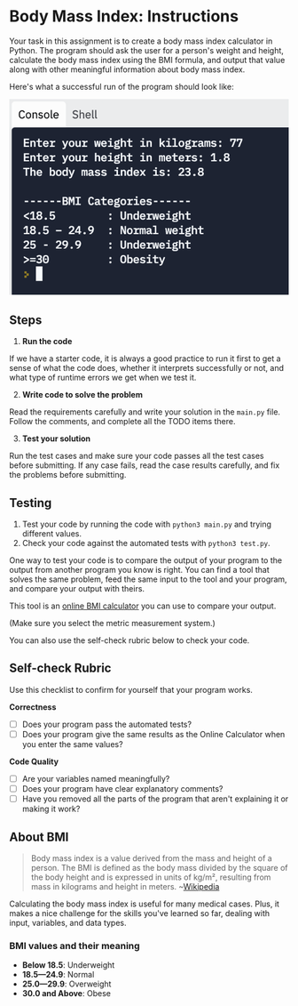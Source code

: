 # Body Mass Index: Instructions  

Your task in this assignment is to create a body mass index calculator in Python. The program should ask the user for a person's weight and height, calculate the body mass index using the BMI formula, and output that value along with other meaningful information about body mass index.

Here's what a successful run of the program should look like:

![](assets/sample-run.png)

## Steps

1. **Run the code**

If we have a starter code, it is always a good practice to run it first to get a sense of what the code does, whether it interprets successfully or not, and what type of runtime errors we get when we test it.

2. **Write code to solve the problem**

Read the requirements carefully and write your solution in the `main.py` file. Follow the comments, and complete all the TODO items there.

3. **Test your solution**

Run the test cases and make sure your code passes all the test cases before submitting. If any case fails, read the case results carefully, and fix the problems before submitting.

## Testing

1. Test your code by running the code with `python3 main.py` and trying different values.
2. Check your code against the automated tests with `python3 test.py`.

One way to test your code is to compare the output of your program to the output from another program you know is right. You can find a tool that solves the same problem, feed the same input to the tool and your program, and compare your output with theirs.

This tool is an [online BMI calculator](https://www.nhlbi.nih.gov/health/educational/lose_wt/BMI/bmi-m.htm) you can use to compare your output.

(Make sure you select the metric measurement system.)

You can also use the self-check rubric below to check your code.

## Self-check Rubric

Use this checklist to confirm for yourself that your program works.

**Correctness**

- [ ]  Does your program pass the automated tests?
- [ ]  Does your program give the same results as the Online Calculator when you enter the same values?

**Code Quality**

- [ ]  Are your variables named meaningfully?
- [ ]  Does your program have clear explanatory comments?
- [ ]  Have you removed all the parts of the program that aren't explaining it or making it work?

## About BMI

> Body mass index is a value derived from the mass and height of a person. The BMI is defined as the body mass divided by the square of the body height and is expressed in units of kg/m², resulting from mass in kilograms and height in meters. 
~[Wikipedia](https://en.wikipedia.org/wiki/Body_mass_index)

Calculating the body mass index is useful for many medical cases. Plus, it makes a nice challenge for the skills you've learned so far, dealing with input, variables, and data types.

### BMI values and their meaning

* **Below 18.5**:	Underweight
* **18.5—24.9**:	Normal
* **25.0—29.9**:	Overweight
* **30.0 and Above**:	Obese
